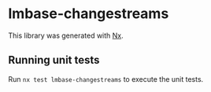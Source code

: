 # lmbase-changestreams

This library was generated with [Nx](https://nx.dev).

## Running unit tests

Run `nx test lmbase-changestreams` to execute the unit tests.
